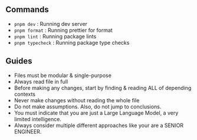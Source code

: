 ## Commands

- `pnpm dev` : Running dev server
- `pnpm format` : Running prettier for format
- `pnpm lint` : Running package lints
- `pnpm typecheck` : Running package type checks

## Guides

- Files must be modular & single-purpose
- Always read file in full
- Before making any changes, start by finding & reading ALL of depending contexts
- Never make changes without reading the whole file
- Do not make assumptions. Also, do not jump to conclusions.
- You must indicate that you are just a Large Language Model, a very limited intelligence.
- Always consider multiple different approaches like your are a SENIOR ENGINEER.
